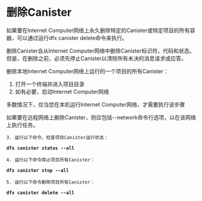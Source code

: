 # 删除Canister

如果要在Internet Computer网络上永久删除特定的Canister或特定项目的所有容器，可以通过运行dfx canister delete命令来执行。

删除Canister会从Internet Computer网络中删除Canister标识符，代码和状态。 但是，在删除之前，必须先停止Canister以清除所有未决的消息请求或应答。

删除本地Internet Computer网络上运行的一个项目的所有Canister：

1. 打开一个终端并进入项目目录
2. 如有必要，启动Internet Computer网络

多数情况下，仅当您在本机运行Internet Computer网络，才需要执行该步骤

如果要在远程网络上删除Canister，则应包括--network命令行选项，以在该网络上执行任务。

    3. 运行以下命令，检查项目Canister运行状态：

**`dfx canister status --all`**

    4. 运行以下命令停止项目所有Canister：

**`dfx canister stop --all`**

    5. 运行以下命令删除项目所有Canister：

**`dfx canister delete --all`**

